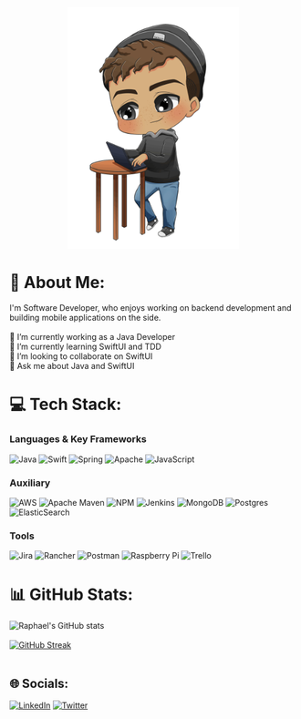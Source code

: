 <p align="center">
  <img src="https://github.com/RKCP/RKCP/blob/a76367dc23ae6fe00829da5543889badfb9aaeac/raphael.gif" width="300"></img>
</p>

# 💫 About Me:

<!---[![](https://visitcount.itsvg.in/api?id=rkcp&icon=3&color=11)](https://visitcount.itsvg.in)--->
I'm Software Developer, who enjoys working on backend development and building mobile applications on the side.<br><br>🔭 I’m currently working as a Java Developer<br>🌱 I’m currently learning SwiftUI and TDD<br>👯 I’m looking to collaborate on SwiftUI<br>💬 Ask me about Java and SwiftUI

# 💻 Tech Stack:

### Languages & Key Frameworks

![Java](https://img.shields.io/badge/java-%23ED8B00.svg?style=for-the-badge&logo=java&logoColor=white) 
![Swift](https://img.shields.io/badge/swift-F54A2A?style=for-the-badge&logo=swift&logoColor=white) 
![Spring](https://img.shields.io/badge/spring-%236DB33F.svg?style=for-the-badge&logo=spring&logoColor=white)
![Apache](https://img.shields.io/badge/apache%20camel-%23D42029.svg?style=for-the-badge&logo=apache&logoColor=white)
![JavaScript](https://img.shields.io/badge/javascript-%23323330.svg?style=for-the-badge&logo=javascript&logoColor=%23F7DF1E) 

### Auxiliary

![AWS](https://img.shields.io/badge/AWS-%23FF9900.svg?style=for-the-badge&logo=amazon-aws&logoColor=white)
![Apache Maven](https://img.shields.io/badge/Apache%20Maven-C71A36?style=for-the-badge&logo=Apache%20Maven&logoColor=white)
![NPM](https://img.shields.io/badge/NPM-%23000000.svg?style=for-the-badge&logo=npm&logoColor=white) 
![Jenkins](https://img.shields.io/badge/jenkins-%232C5263.svg?style=for-the-badge&logo=jenkins&logoColor=white) 
![MongoDB](https://img.shields.io/badge/MongoDB-%234ea94b.svg?style=for-the-badge&logo=mongodb&logoColor=white) 
![Postgres](https://img.shields.io/badge/postgres-%23316192.svg?style=for-the-badge&logo=postgresql&logoColor=white) 
![ElasticSearch](https://img.shields.io/badge/-ElasticSearch-005571?style=for-the-badge&logo=elasticsearch)

### Tools

![Jira](https://img.shields.io/badge/jira-%230A0FFF.svg?style=for-the-badge&logo=jira&logoColor=white) 
![Rancher](https://img.shields.io/badge/rancher-%230075A8.svg?style=for-the-badge&logo=rancher&logoColor=white)
![Postman](https://img.shields.io/badge/Postman-FF6C37?style=for-the-badge&logo=postman&logoColor=white)
![Raspberry Pi](https://img.shields.io/badge/-RaspberryPi-C51A4A?style=for-the-badge&logo=Raspberry-Pi)
![Trello](https://img.shields.io/badge/Trello-%23026AA7.svg?style=for-the-badge&logo=Trello&logoColor=white)

# 📊 GitHub Stats:
![Raphael's GitHub stats](https://github-readme-stats.vercel.app/api?username=rkcp&count_private=true&theme=material-palenight&hide_border=false&bg_color=00000000)<br/><br/>
[![GitHub Streak](https://streak-stats.demolab.com?user=rkcp&theme=material-palenight&hide_border=false&background=00000000)](https://git.io/streak-stats)<br/><br/>
<!---![](https://github-readme-stats.vercel.app/api/top-langs/?username=rkcp&theme=material-palenight&hide_border=false&count_private=true&layout=compact&bg_color=00000000)--->

## 🌐 Socials:

[![LinkedIn](https://img.shields.io/badge/LinkedIn-%230077B5.svg?logo=linkedin&logoColor=white)](https://linkedin.com/in/raphaelpeters) 
[![Twitter](https://img.shields.io/badge/Twitter-%231DA1F2.svg?logo=Twitter&logoColor=white)](https://twitter.com/raphthedev)
